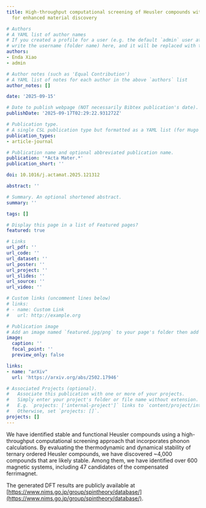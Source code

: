 ```yaml
---
title: High-throughput computational screening of Heusler compounds with phonon considerations
  for enhanced material discovery

# Authors
# A YAML list of author names
# If you created a profile for a user (e.g. the default `admin` user at `content/authors/admin/`), 
# write the username (folder name) here, and it will be replaced with their full name and linked to their profile.
authors:
- Enda Xiao
- admin

# Author notes (such as 'Equal Contribution')
# A YAML list of notes for each author in the above `authors` list
author_notes: []

date: '2025-09-15'

# Date to publish webpage (NOT necessarily Bibtex publication's date).
publishDate: '2025-09-17T02:29:22.931272Z'

# Publication type.
# A single CSL publication type but formatted as a YAML list (for Hugo requirements).
publication_types:
- article-journal

# Publication name and optional abbreviated publication name.
publication: '*Acta Mater.*'
publication_short: ''

doi: 10.1016/j.actamat.2025.121312

abstract: ''

# Summary. An optional shortened abstract.
summary: ''

tags: []

# Display this page in a list of Featured pages?
featured: true

# Links
url_pdf: ''
url_code: ''
url_dataset: ''
url_poster: ''
url_project: ''
url_slides: ''
url_source: ''
url_video: ''

# Custom links (uncomment lines below)
# links:
# - name: Custom Link
#   url: http://example.org

# Publication image
# Add an image named `featured.jpg/png` to your page's folder then add a caption below.
image:
  caption: ''
  focal_point: ''
  preview_only: false

links:
- name: "arXiv"
  url: 'https://arxiv.org/abs/2502.17946'

# Associated Projects (optional).
#   Associate this publication with one or more of your projects.
#   Simply enter your project's folder or file name without extension.
#   E.g. `projects: ['internal-project']` links to `content/project/internal-project/index.md`.
#   Otherwise, set `projects: []`.
projects: []
---
```


We have identified stable and functional Heusler compounds using a high-throughput computational screening approach that incorporates phonon calculations. By evaluating the thermodynamic and dynamical stability of ternary ordered Heusler compounds, we have discovered ~4,000 compounds that are likely stable. Among them, we have identified over 600 magnetic systems, including 47 candidates of the compensated ferrimagnet. 

The generated DFT results are publicly available at [https://www.nims.go.jp/group/spintheory/database/](https://www.nims.go.jp/group/spintheory/database/).


